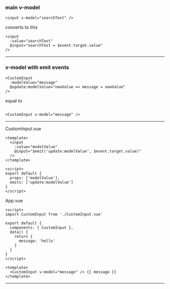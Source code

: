 ```vue
```

### main v-model 
```vue
<input v-model="searchText" />
```
converts to this 
```vue
<input
  :value="searchText"
  @input="searchText = $event.target.value"
/>

```

-----------------------------------------------
### v-model with emit events


```vue
<CustomInput
  :modelValue="message"
  @update:modelValue="newValue => message = newValue"
/>

```
equal to
```vue

<CustomInput v-model="message" />

```


----------------------------------------
CustomInput.vue 
```vue
<template>
  <input
    :value="modelValue"
    @input="$emit('update:modelValue', $event.target.value)"
  />
</template>

<script>
export default {
  props: ['modelValue'],
  emits: ['update:modelValue']
}
</script>

```

App.vue
```vue 
<script>
import CustomInput from './CustomInput.vue'

export default {
  components: { CustomInput },
  data() {
    return {
      message: 'hello'
    }
  }
}
</script>

<template>
  <CustomInput v-model="message" /> {{ message }}
</template>

```



-----------------------------------------------
```vue
```
```vue
```
```vue
```